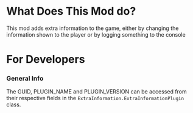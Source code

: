 # What Does This Mod do?

This mod adds extra information to the game, either by changing the information shown to the player or by logging something to the console

# For Developers

### General Info
The GUID, PLUGIN_NAME and PLUGIN_VERSION can be accessed from their respective fields in the `ExtraInformation.ExtraInformationPlugin` class.
